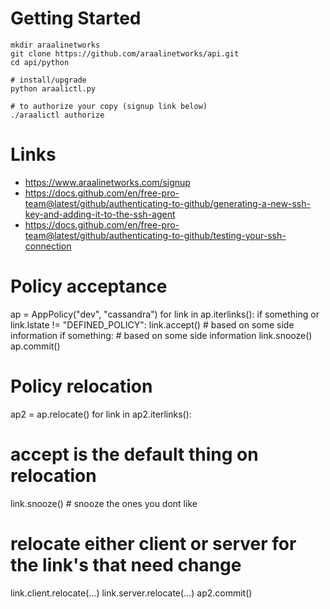 # Getting Started
```
mkdir araalinetworks
git clone https://github.com/araalinetworks/api.git
cd api/python

# install/upgrade
python araalictl.py

# to authorize your copy (signup link below)
./araalictl authorize
```
# Links
* https://www.araalinetworks.com/signup
* https://docs.github.com/en/free-pro-team@latest/github/authenticating-to-github/generating-a-new-ssh-key-and-adding-it-to-the-ssh-agent
* https://docs.github.com/en/free-pro-team@latest/github/authenticating-to-github/testing-your-ssh-connection

# Policy acceptance
ap = AppPolicy("dev", "cassandra")
for link in ap.iterlinks():
  if something or link.lstate != "DEFINED_POLICY":
    link.accept() # based on some side information
  if something: # based on some side information
    link.snooze()
ap.commit()

# Policy relocation
ap2 = ap.relocate()
for link in ap2.iterlinks():
  # accept is the default thing on relocation
  link.snooze() # snooze the ones you dont like
  # relocate either client or server for the link's that need change
  link.client.relocate(...)
  link.server.relocate(...)
ap2.commit()
